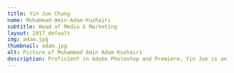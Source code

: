 ```yaml
---
title: Yin Jue Chang
name: Muhammad-Amin-Adam-Kushairi
subtitle: Head of Media & Marketing
layout: 2017_default
img: adam.jpg
thumbnail: adam.jpg
alt: Picture of Muhammad Amin Adam Kushairi
description: Proficient in Adobe Photoshop and Premiere, Yin Jue is an experienced graphic designer that has worked for numerous programmes such as UCL Malaysian Night. His background in engineering has benefitted him in terms of creative thinking that enables him to deliver stunning publicity materials for MSTC.
---
```

